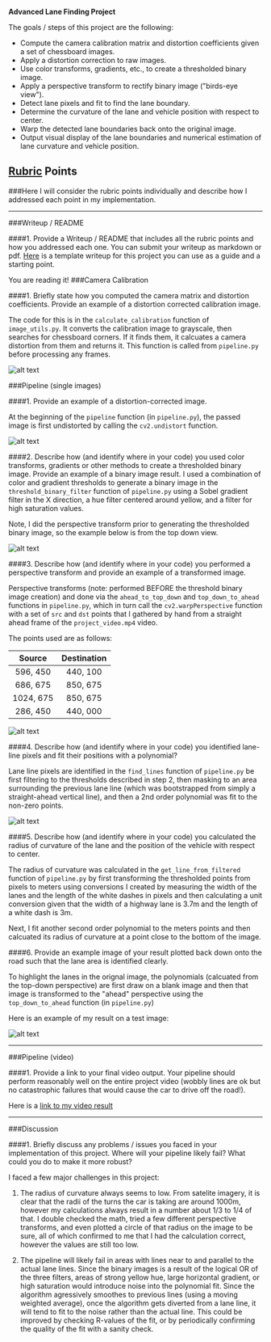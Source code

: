 **Advanced Lane Finding Project**

The goals / steps of this project are the following:

* Compute the camera calibration matrix and distortion coefficients given a set of chessboard images.
* Apply a distortion correction to raw images.
* Use color transforms, gradients, etc., to create a thresholded binary image.
* Apply a perspective transform to rectify binary image ("birds-eye view").
* Detect lane pixels and fit to find the lane boundary.
* Determine the curvature of the lane and vehicle position with respect to center.
* Warp the detected lane boundaries back onto the original image.
* Output visual display of the lane boundaries and numerical estimation of lane curvature and vehicle position.

[//]: # (Image References)

[image1]: ./assets/distortion_correction.png "Distortion Correction"
[image2]: ./assets/frame_distortion_correction.gif "Video Frame Distortion Correction"
[image3]: ./assets/binary_threshold.png "Binary Example"
[image4]: ./assets/top_down.png "Top Down"
[image5]: ./assets/filtered_masked_polys.gif "Filter and fit"
[image6]: ./assets/full_frame.png "Full video frame"

## [Rubric](https://review.udacity.com/#!/rubrics/571/view) Points
###Here I will consider the rubric points individually and describe how I addressed each point in my implementation.

---
###Writeup / README

####1. Provide a Writeup / README that includes all the rubric points and how you addressed each one.  You can submit your writeup as markdown or pdf.  [Here](https://github.com/udacity/CarND-Advanced-Lane-Lines/blob/master/writeup_template.md) is a template writeup for this project you can use as a guide and a starting point.

You are reading it!
###Camera Calibration

####1. Briefly state how you computed the camera matrix and distortion coefficients. Provide an example of a distortion corrected calibration image.

The code for this is in the `calculate_calibration` function of
`image_utils.py`. It converts the calibration image to grayscale, then searches
for chessboard corners. If it finds them, it calcuates a camera distortion from
them and returns it. This function is called from `pipeline.py` before
processing any frames.

![alt text][image1]

###Pipeline (single images)

####1. Provide an example of a distortion-corrected image.

At the beginning of the `pipeline` function (in `pipeline.py`), the passed image
is first undistorted by calling the `cv2.undistort` function.

![alt text][image2]

####2. Describe how (and identify where in your code) you used color transforms, gradients or other methods to create a thresholded binary image.  Provide an example of a binary image result.
I used a combination of color and gradient thresholds to generate a binary image
in the `threshold_binary_filter` function of `pipeline.py` using a Sobel
gradient filter in the X direction, a hue filter centered around yellow, and a
filter for high saturation values.

Note, I did the perspective transform prior to generating the thresholded binary
image, so the example below is from the top down view.

![alt text][image3]

####3. Describe how (and identify where in your code) you performed a perspective transform and provide an example of a transformed image.

Perspective transforms (note: performed BEFORE the threshold binary image
creation) and done via the `ahead_to_top_down` and `top_down_to_ahead` functions
in `pipeline.py`, which in turn call the `cv2.warpPerspective` function with a
set of `src` and `dst` points that I gathered by hand from a straight ahead
frame of the `project_video.mp4` video.

The points used are as follows:

| Source        | Destination   |
|:-------------:|:-------------:|
| 596, 450      | 440, 100      |
| 686, 675      | 850, 675      |
| 1024, 675     | 850, 675      |
| 286, 450      | 440, 000      |

![alt text][image4]

####4. Describe how (and identify where in your code) you identified lane-line pixels and fit their positions with a polynomial?

Lane line pixels are identified in the `find_lines` function of `pipeline.py` be
first filtering to the thresholds described in step 2, then masking to an area
surrounding the previous lane line (which was bootstrapped from simply a
straight-ahead vertical line), and then a 2nd order polynomial was fit to the
non-zero points.

![alt text][image5]

####5. Describe how (and identify where in your code) you calculated the radius of curvature of the lane and the position of the vehicle with respect to center.

The radius of curvature was calculated in the `get_line_from_filtered` function
of `pipeline.py` by first transforming the thresholded points from pixels to
meters using conversions I created by measuring the width of the lanes and the
length of the white dashes in pixels and then calculating a unit conversion
given that the width of a highway lane is 3.7m and the length of a white dash is
3m.

Next, I fit another second order polynomial to the meters points and then
calcuated its radius of curvature at a point close to the bottom of the image.

####6. Provide an example image of your result plotted back down onto the road such that the lane area is identified clearly.

To highlight the lanes in the orignal image, the polynomials (calcuated from the
top-down perspective) are first draw on a blank image and then that image is
transformed to the "ahead" perspective using the `top_down_to_ahead` function
(in `pipeline.py`)

Here is an example of my result on a test image:

![alt text][image6]

---

###Pipeline (video)

####1. Provide a link to your final video output.  Your pipeline should perform reasonably well on the entire project video (wobbly lines are ok but no catastrophic failures that would cause the car to drive off the road!).

Here is a [link to my video result](https://youtu.be/qTHuEPN8ZMs)

---

###Discussion

####1. Briefly discuss any problems / issues you faced in your implementation of this project.  Where will your pipeline likely fail?  What could you do to make it more robust?

I faced a few major challenges in this project:

1. The radius of curvature always seems to low. From satelite imagery, it is
clear that the radii of the turns the car is taking are around 1000m, however my
calculations always result in a number about 1/3 to 1/4 of that. I double
checked the math, tried a few different perspective transforms, and even plotted
a circle of that radius on the image to be sure, all of which confirmed to me
that I had the calculation correct, however the values are still too low.

2. The pipeline will likely fail in areas with lines near to and parallel to the
actual lane lines. Since the binary images is a result of the logical OR of the
three filters, areas of strong yellow hue, large horizontal gradient, or high
saturation would introduce noise into the polynomial fit. Since the algorithm
agressively smoothes to previous lines (using a moving weighted average), once
the algorithm gets diverted from a lane line, it will tend to fit to the noise
rather than the actual line. This could be improved by checking R-values of the
fit, or by periodically confirming the quality of the fit with a sanity check.

